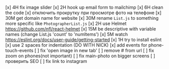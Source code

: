 
[x] 4H fix image slider
[x] 2H hook up email form to mailchimp
[x] 6H clean the code
[x] отключить прокрутку при просмотре фото на телефоне
[x] 30M get domain name for website
[x] 30M rename `List.js` to something more specific like `PhotographerList.js`
[x] 2H use Helmet https://github.com/nfl/react-helmet
[x] 15M be descriptive with variable names (change List.js 'count' to 'numItems')
[x] 5M watch https://eslint.org/docs/user-guide/getting-started
[x] 1H try to install eslint
[x] use 2 spaces for indentation (DO WITH NICK)
[x] add events for phone-touch-events
[ ] fix 'open image in new tab'
[ ] remove # from url
[ ] fix zoom on phones(not important)
[ ] fix main-photo on bigger screens
[ ] проверить SEO
[ ] fix link to instagram

